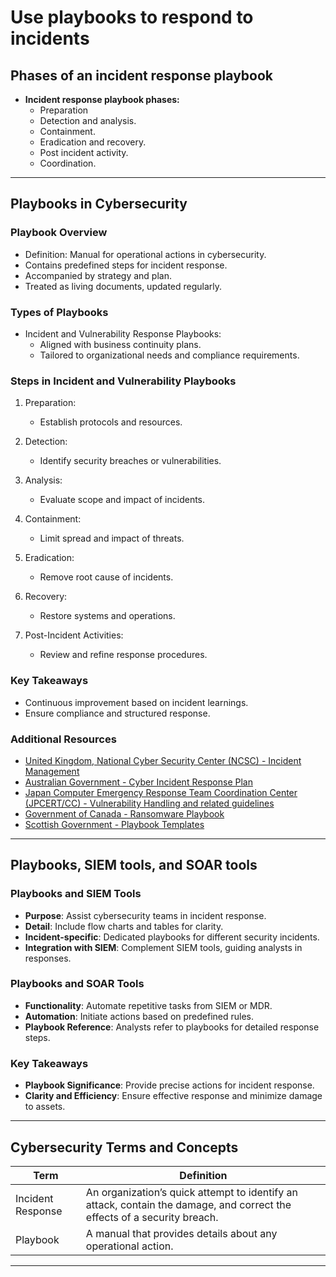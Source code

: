 # Use playbooks to respond to incidents
## Phases of an incident response playbook

- **Incident response playbook phases:**
	- Preparation
	- Detection and analysis.
	- Containment.
	- Eradication and recovery.
	- Post incident activity.
	- Coordination.

---
## Playbooks in Cybersecurity

### Playbook Overview

- Definition: Manual for operational actions in cybersecurity.
- Contains predefined steps for incident response.
- Accompanied by strategy and plan.
- Treated as living documents, updated regularly.

### Types of Playbooks

- Incident and Vulnerability Response Playbooks:
  - Aligned with business continuity plans.
  - Tailored to organizational needs and compliance requirements.

### Steps in Incident and Vulnerability Playbooks

1. Preparation:
   - Establish protocols and resources.

2. Detection:
   - Identify security breaches or vulnerabilities.

3. Analysis:
   - Evaluate scope and impact of incidents.

4. Containment:
   - Limit spread and impact of threats.

5. Eradication:
   - Remove root cause of incidents.

6. Recovery:
   - Restore systems and operations.

7. Post-Incident Activities:
   - Review and refine response procedures.

### Key Takeaways

- Continuous improvement based on incident learnings.
- Ensure compliance and structured response.

### Additional Resources

- [United Kingdom, National Cyber Security Center (NCSC) - Incident Management](https://www.ncsc.gov.uk/section/about-ncsc/incident-management)
- [Australian Government - Cyber Incident Response Plan](https://www.cyber.gov.au/sites/default/files/2023-03/ACSC%20Cyber%20Incident%20Response%20Plan%20Guidance_A4.pdf)
- [Japan Computer Emergency Response Team Coordination Center (JPCERT/CC) - Vulnerability Handling and related guidelines](https://www.jpcert.or.jp/english/vh/guidelines.html)
- [Government of Canada - Ransomware Playbook](https://cyber.gc.ca/en/guidance/ransomware-playbook-itsm00099)
- [Scottish Government - Playbook Templates](https://www.gov.scot/publications/cyber-resilience-incident-management/)

---
## Playbooks, SIEM tools, and SOAR tools

### Playbooks and SIEM Tools

- **Purpose**: Assist cybersecurity teams in incident response.
- **Detail**: Include flow charts and tables for clarity.
- **Incident-specific**: Dedicated playbooks for different security incidents.
- **Integration with SIEM**: Complement SIEM tools, guiding analysts in responses.

### Playbooks and SOAR Tools

- **Functionality**: Automate repetitive tasks from SIEM or MDR.
- **Automation**: Initiate actions based on predefined rules.
- **Playbook Reference**: Analysts refer to playbooks for detailed response steps.

### Key Takeaways

- **Playbook Significance**: Provide precise actions for incident response.
- **Clarity and Efficiency**: Ensure effective response and minimize damage to assets.

---
## **Cybersecurity Terms and Concepts**

| Term              | Definition                                                                                                               |
| ----------------- | ------------------------------------------------------------------------------------------------------------------------ |
| Incident Response | An organization’s quick attempt to identify an attack, contain the damage, and correct the effects of a security breach. |
| Playbook          | A manual that provides details about any operational action.                                                             |

---